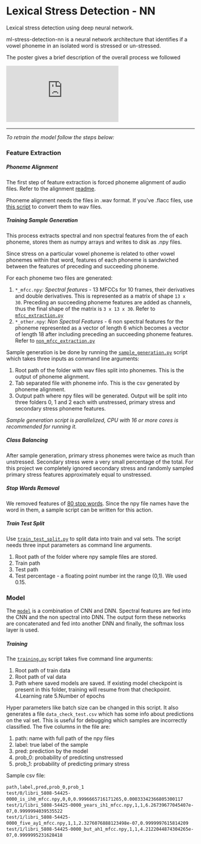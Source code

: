 # Lexical Stress Detection - NN

Lexical stress detection using deep neural network.

ml-stress-detection-nn is a neural network architecture that identifies if a vowel phoneme
in an isolated word is stressed or un-stressed.

The poster gives a brief description of the overall process we followed

![alt text](https://github.com/LexicalStressDetection/lexical-stress-detection/blob/master/images/project_poster.pdf)

---
*To retrain the model follow the steps below:*
### Feature Extraction
##### Phoneme Alignment
The first step of feature extraction is forced phoneme alignment of audio files. Refer to the alignment
[readme](alignment/README.md).

Phoneme alignment needs the files in .wav format. If you've .flacc files, use 
[this script](scripts/convert_flac_to_wav.sh) to convert them to wav files.


##### Training Sample Generation
This process extracts spectral and non spectral features from the of each phoneme, stores them as numpy arrays and
writes to disk as .npy files. 

Since stress on a particular vowel phoneme is related to other vowel phonemes within that word, features of each 
phoneme is sandwiched between the features of preceding and succeeding phoneme.

For each phoneme two files are generated:
1. `*_mfcc.npy`: *Spectral features* - 13 MFCCs for 10 frames, their derivatives and double derivatives. This is
represented as a matrix of shape `13 x 30`. Preceding an succeeding phoneme features are added as channels, thus the
final shape of the matrix is `3 x 13 x 30`.
Refer to [`mfcc_extraction.py`](cnnmodel/feature_extraction/mfcc_extraction.py)
2. `*_other.npy`: *Non Spectral Features* - 6 non spectral features for the phoneme represented as a vector of length
6 which becomes a vector of length 18 after including preceding an succeeding phoneme features.
Refer to [`non_mfcc_extraction.py`](cnnmodel/feature_extraction/non_mfcc_extraction.py)

Sample generation is be done by running the [`sample_generation.py`](cnnmodel/feature_extraction/sample_genration.py)
script which takes three inputs as command line arguments:
1. Root path of the folder with wav files split into phonemes. This is the output of phoneme alignment.
2. Tab separated file with phoneme info. This is the csv generated by phoneme alignment.
3. Output path where npy files will be generated. Output will be split into three folders 0, 1 and 2 each with
unstressed, primary stress and secondary stress phoneme features. 
 
*Sample generation script is parallelized, CPU with 16 or more cores is recommended for running it.*

##### Class Balancing
After sample generation, primary stress phonemes were twice as much than unstressed. Secondary stress were a very 
small percentage of the total. For this project we completely ignored secondary stress and randomly sampled primary 
stress features approximately equal to unstressed.

##### Stop Words Removal
We removed features of [80 stop words](cnnmodel/feature_extraction/ignored_words.txt). Since the npy file names
have the word in them, a sample script can be written for this action.

##### Train Test Split
Use [`train_test_split.py`](cnnmodel/feature_extraction/train_test_split.py) to split data into train and val sets.
The script needs three input parameters as command line arguments.
1. Root path of the folder where npy sample files are stored. 
2. Train path
3. Test path
4. Test percentage - a floating point number int the range (0,1). We used 0.15.

### Model
The [`model`](cnnmodel/model.py) is a combination of CNN and DNN. Spectral features are fed into the CNN and the
non spectral into DNN. The output form these networks are concatenated and fed into another DNN and finally, the
softmax loss layer is used.

##### Training
The [`training.py`](cnnmodel/training.py) script takes five command line arguments:
1. Root path of train data
2. Root path of val data
3. Path where saved models are saved. If existing model checkpoint is present in this folder, training will
resume from that checkpoint.
4.Learning rate
5.Number of epochs

Hyper parameters like batch size can be changed in this script.
It also generates a file `data_check_test.csv` which has some info about predictions on the val set. This is useful
for debugging which samples are incorrectly classified. The five columns in the file are:
1. path: name with full path of the npy files
2. label: true label of the sample
3. pred: prediction by the model
4. prob_0: probability of predicting unstressed
5. prob_1: probability of predicting primary stress

Sample csv file:
```csv
path,label,pred,prob_0,prob_1
test/0/libri_5808-54425-0000_is_ih0_mfcc.npy,0,0,0.9996665716171265,0.00033342366805300117
test/1/libri_5808-54425-0000_years_ih1_mfcc.npy,1,1,6.26739677045407e-07,0.9999994039535522
test/1/libri_5808-54425-0000_five_ay1_mfcc.npy,1,1,2.3276076888123498e-07,0.9999997615814209
test/1/libri_5808-54425-0000_but_ah1_mfcc.npy,1,1,4.2122044874304265e-07,0.9999995231628418
```
